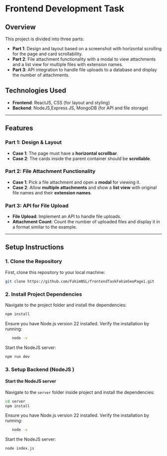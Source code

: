 
# Frontend Development Task

## Overview

This project is divided into three parts:

- **Part 1**: Design and layout based on a screenshot with horizontal scrolling for the page and card scrollability.
- **Part 2**: File attachment functionality with a modal to view attachments and a list view for multiple files with extension names.
- **Part 3**: API integration to handle file uploads to a database and display the number of attachments.



## Technologies Used

- **Frontend**: ReactJS, CSS (for layout and styling)
- **Backend**:  NodeJS,Express JS, MongoDB (for API and file storage)


---

## Features

### Part 1: Design & Layout

- **Case 1**: The page must have a **horizontal scrollbar**.
- **Case 2**: The cards inside the parent container should be **scrollable**.

### Part 2: File Attachment Functionality

- **Case 1**: Pick a file attachment and open a **modal** for viewing it.
- **Case 2**: Allow **multiple attachments** and show a **list view** with original file names and their **extension names**.

### Part 3: API for File Upload

- **File Upload**: Implement an API to handle file uploads.
- **Attachment Count**: Count the number of uploaded files and display it in a format similar to the example.

---

## Setup Instructions

### 1. Clone the Repository

First, clone this repository to your local machine:

```bash
git clone https://github.com/FahimNSL/frontendTaskFahimSeoPage1.git

```

### 2. Install Project Dependencies 

Navigate to the project folder and install the dependencies:

```bash
npm install
```

Ensure you have Node.js version 22 installed. Verify the installation by running:
```bash
   node -v
```

Start the NodeJS server:

```bash
npm run dev
```
### 3. Setup Backend (NodeJS )


#### Start the NodeJS server

Navigate to the `server` folder inside project and install the dependencies:

```bash
cd server
npm install
```
Ensure you have Node.js version 22 installed. Verify the installation by running:
```bash
   node -v
```

Start the NodeJS server:

```bash
node index.js
```




